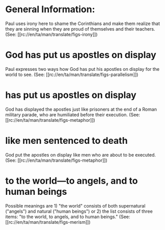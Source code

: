 # General Information:

Paul uses irony here to shame the Corinthians and make them realize that they are sinning when they are proud of themselves and their teachers. (See: [[rc://en/ta/man/translate/figs-irony]])

# God has put us apostles on display

Paul expresses two ways how God has put his apostles on display for the world to see. (See: [[rc://en/ta/man/translate/figs-parallelism]])

# has put us apostles on display

God has displayed the apostles just like prisoners at the end of a Roman military parade, who are humiliated before their execution. (See: [[rc://en/ta/man/translate/figs-metaphor]])

# like men sentenced to death

God put the apostles on display like men who are about to be executed. (See: [[rc://en/ta/man/translate/figs-metaphor]])

# to the world—to angels, and to human beings

Possible meanings are 1) "the world" consists of both supernatural ("angels") and natural ("human beings") or 2) the list consists of three items: "to the world, to angels, and to human beings." (See: [[rc://en/ta/man/translate/figs-merism]])